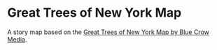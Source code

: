 # Great Trees of New York Map
A story map based on the [Great Trees of New York Map by Blue Crow Media](https://bluecrowmedia.com/products/great-trees-of-new-york-map).
